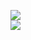 [![](https://img.shields.io/badge/Made%20With-Github%20Spray-lightgrey.svg?style=for-the-badge&logo=github)](https://github.com/Annihil/github-spray#1745)  
[![](https://i.imgur.com/2DrTn0Z.gif)](https://github.com/Annihil/github-spray)